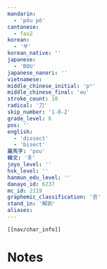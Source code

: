 ```yaml
---
mandarin:
  - 'pōu pǒ'
cantonese:
  - fau2
korean:
  - '부'
korean_native: ''
japanese:
  - 'BOU'
japanese_nanori: ''
vietnamese:
middle_chinese_initial: 'pʰ'
middle_chinese_final: 'əu'
stroke_count: 10
radical: '刀'
skip_number: '1-8-2'
grade_level: 6
pos: ''
english:
  - 'dissect'
  - 'bisect'
羅馬字: 'pou'
韓文: '폿'
joyo_level: ''
hsk_level: ''
hanmun_edu_level: ''
danayo_id: 6237
mc_id: 2119
graphemic_classification: '咅'
stand_in: '解剖'
aliases:
---
```

```meta-bind-embed
[[nav/char_info]]
```

# Notes
